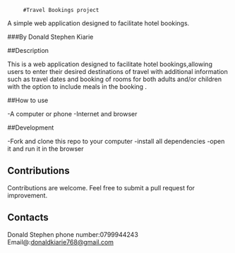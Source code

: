          #Travel Bookings project

A simple  web application designed to facilitate hotel bookings.

###By Donald Stephen Kiarie

 ##Description

This is a web application designed to facilitate hotel bookings,allowing users to enter their desired destinations of  travel with additional information such as travel dates  and booking of rooms for both adults and/or children with the option to include meals in the booking .


##How to use

-A computer or phone
-Internet and browser

##Development

 -Fork and clone this repo to your computer
 -install all dependencies
 -open it and run it in the browser

 ## Contributions

 Contributions are welcome. Feel free to submit a pull request for improvement.

## Contacts

 Donald Stephen
 phone number:0799944243 
 Email@:donaldkiarie768@gmail.com